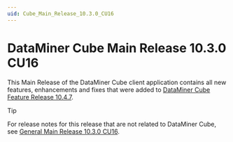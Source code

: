```yaml
---
uid: Cube_Main_Release_10.3.0_CU16
---
```


# DataMiner Cube Main Release 10.3.0 CU16

This Main Release of the DataMiner Cube client application contains all new features, enhancements and fixes that were added to [DataMiner Cube Feature Release 10.4.7](xref:Cube_Feature_Release_10.4.7).

> [!TIP]
> For release notes for this release that are not related to DataMiner Cube, see [General Main Release 10.3.0 CU16](xref:General_Main_Release_10.3.0_CU16).
